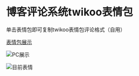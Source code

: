 # 博客评论系统twikoo表情包
单击表情包即可复制twikoo表情包评论格式（自用）

[表情包展示](https://xiaolongmr.github.io/emoticon/)

![PC展示](https://github.com/xiaolongmr/emoticon/assets/88097558/ce4af165-c311-4b95-aef1-1cefb52c733e)


![目前表情](https://github.com/xiaolongmr/emoticon/assets/88097558/1dfe6bbd-90a6-4ace-ab8c-9d74167d79b5)
